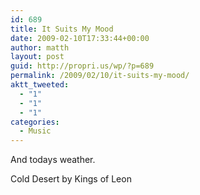 ```yaml
---
id: 689
title: It Suits My Mood
date: 2009-02-10T17:33:44+00:00
author: matth
layout: post
guid: http://propri.us/wp/?p=689
permalink: /2009/02/10/it-suits-my-mood/
aktt_tweeted:
  - "1"
  - "1"
  - "1"
categories:
  - Music
---
```

And todays weather.
  
Cold Desert by Kings of Leon